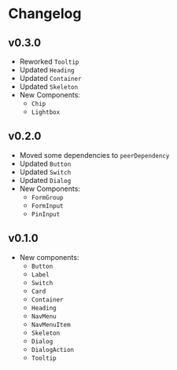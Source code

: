 # Changelog

## v0.3.0

- Reworked `Tooltip`
- Updated `Heading`
- Updated `Container`
- Updated `Skeleton`
- New Components:
  - `Chip`
  - `Lightbox`

## v0.2.0

- Moved some dependencies to `peerDependency`
- Updated `Button`
- Updated `Switch`
- Updated `Dialog`
- New Components:
  - `FormGroup`
  - `FormInput`
  - `PinInput`

## v0.1.0

- New components:
  - `Button`
  - `Label`
  - `Switch`
  - `Card`
  - `Container`
  - `Heading`
  - `NavMenu`
  - `NavMenuItem`
  - `Skeleton`
  - `Dialog`
  - `DialogAction`
  - `Tooltip`
